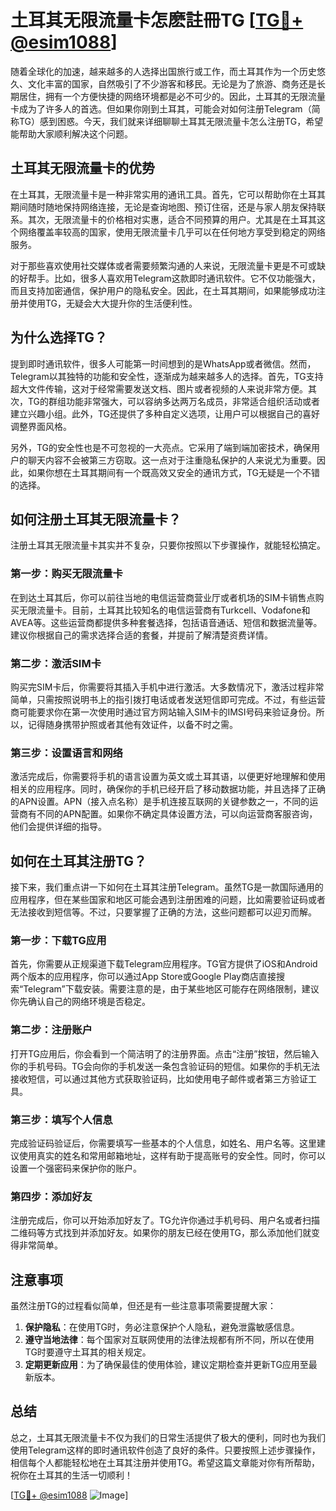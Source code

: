 # 土耳其无限流量卡怎麽註冊TG [[TG💪+ @esim1088](https://t.me/s/esim1088)]

随着全球化的加速，越来越多的人选择出国旅行或工作，而土耳其作为一个历史悠久、文化丰富的国家，自然吸引了不少游客和移民。无论是为了旅游、商务还是长期居住，拥有一个方便快捷的网络环境都是必不可少的。因此，土耳其的无限流量卡成为了许多人的首选。但如果你刚到土耳其，可能会对如何注册Telegram（简称TG）感到困惑。今天，我们就来详细聊聊土耳其无限流量卡怎么注册TG，希望能帮助大家顺利解决这个问题。

## 土耳其无限流量卡的优势

在土耳其，无限流量卡是一种非常实用的通讯工具。首先，它可以帮助你在土耳其期间随时随地保持网络连接，无论是查询地图、预订住宿，还是与家人朋友保持联系。其次，无限流量卡的价格相对实惠，适合不同预算的用户。尤其是在土耳其这个网络覆盖率较高的国家，使用无限流量卡几乎可以在任何地方享受到稳定的网络服务。

对于那些喜欢使用社交媒体或者需要频繁沟通的人来说，无限流量卡更是不可或缺的好帮手。比如，很多人喜欢用Telegram这款即时通讯软件。它不仅功能强大，而且支持加密通信，保护用户的隐私安全。因此，在土耳其期间，如果能够成功注册并使用TG，无疑会大大提升你的生活便利性。

## 为什么选择TG？

提到即时通讯软件，很多人可能第一时间想到的是WhatsApp或者微信。然而，Telegram以其独特的功能和安全性，逐渐成为越来越多人的选择。首先，TG支持超大文件传输，这对于经常需要发送文档、图片或者视频的人来说非常方便。其次，TG的群组功能非常强大，可以容纳多达两万名成员，非常适合组织活动或者建立兴趣小组。此外，TG还提供了多种自定义选项，让用户可以根据自己的喜好调整界面风格。

另外，TG的安全性也是不可忽视的一大亮点。它采用了端到端加密技术，确保用户的聊天内容不会被第三方窃取。这一点对于注重隐私保护的人来说尤为重要。因此，如果你想在土耳其期间有一个既高效又安全的通讯方式，TG无疑是一个不错的选择。

## 如何注册土耳其无限流量卡？

注册土耳其无限流量卡其实并不复杂，只要你按照以下步骤操作，就能轻松搞定。

### 第一步：购买无限流量卡

在到达土耳其后，你可以前往当地的电信运营商营业厅或者机场的SIM卡销售点购买无限流量卡。目前，土耳其比较知名的电信运营商有Turkcell、Vodafone和AVEA等。这些运营商都提供多种套餐选择，包括语音通话、短信和数据流量等。建议你根据自己的需求选择合适的套餐，并提前了解清楚资费详情。

### 第二步：激活SIM卡

购买完SIM卡后，你需要将其插入手机中进行激活。大多数情况下，激活过程非常简单，只需按照说明书上的指引拨打电话或者发送短信即可完成。不过，有些运营商可能要求你在第一次使用时通过官方网站输入SIM卡的IMSI号码来验证身份。所以，记得随身携带护照或者其他有效证件，以备不时之需。

### 第三步：设置语言和网络

激活完成后，你需要将手机的语言设置为英文或土耳其语，以便更好地理解和使用相关的应用程序。同时，确保你的手机已经开启了移动数据功能，并且选择了正确的APN设置。APN（接入点名称）是手机连接互联网的关键参数之一，不同的运营商有不同的APN配置。如果你不确定具体设置方法，可以向运营商客服咨询，他们会提供详细的指导。

## 如何在土耳其注册TG？

接下来，我们重点讲一下如何在土耳其注册Telegram。虽然TG是一款国际通用的应用程序，但在某些国家和地区可能会遇到注册困难的问题，比如需要验证码或者无法接收到短信等。不过，只要掌握了正确的方法，这些问题都可以迎刃而解。

### 第一步：下载TG应用

首先，你需要从正规渠道下载Telegram应用程序。TG官方提供了iOS和Android两个版本的应用程序，你可以通过App Store或Google Play商店直接搜索“Telegram”下载安装。需要注意的是，由于某些地区可能存在网络限制，建议你先确认自己的网络环境是否稳定。

### 第二步：注册账户

打开TG应用后，你会看到一个简洁明了的注册界面。点击“注册”按钮，然后输入你的手机号码。TG会向你的手机发送一条包含验证码的短信。如果你的手机无法接收短信，可以通过其他方式获取验证码，比如使用电子邮件或者第三方验证工具。

### 第三步：填写个人信息

完成验证码验证后，你需要填写一些基本的个人信息，如姓名、用户名等。这里建议使用真实的姓名和常用邮箱地址，这样有助于提高账号的安全性。同时，你可以设置一个强密码来保护你的账户。

### 第四步：添加好友

注册完成后，你可以开始添加好友了。TG允许你通过手机号码、用户名或者扫描二维码等方式找到并添加好友。如果你的朋友已经在使用TG，那么添加他们就变得非常简单。

## 注意事项

虽然注册TG的过程看似简单，但还是有一些注意事项需要提醒大家：

1. **保护隐私**：在使用TG时，务必注意保护个人隐私，避免泄露敏感信息。
2. **遵守当地法律**：每个国家对互联网使用的法律法规都有所不同，所以在使用TG时要遵守土耳其的相关规定。
3. **定期更新应用**：为了确保最佳的使用体验，建议定期检查并更新TG应用至最新版本。

## 总结

总之，土耳其无限流量卡不仅为我们的日常生活提供了极大的便利，同时也为我们使用Telegram这样的即时通讯软件创造了良好的条件。只要按照上述步骤操作，相信每个人都能轻松地在土耳其注册并使用TG。希望这篇文章能对你有所帮助，祝你在土耳其的生活一切顺利！

[[TG💪+ @esim1088](https://t.me/s/esim1088) ![Image](https://i.postimg.cc/4NQfJmqS/Snipaste-2025-05-13-00-14-12.png)]